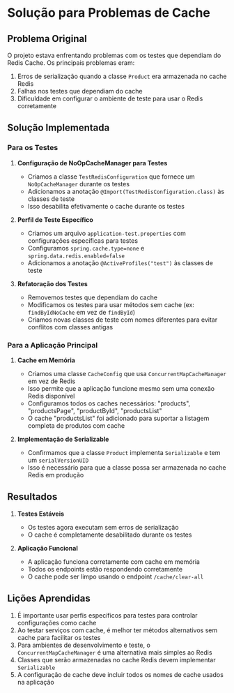 # Solução para Problemas de Cache

## Problema Original

O projeto estava enfrentando problemas com os testes que dependiam do Redis Cache. Os principais problemas eram:

1. Erros de serialização quando a classe `Product` era armazenada no cache Redis
2. Falhas nos testes que dependiam do cache
3. Dificuldade em configurar o ambiente de teste para usar o Redis corretamente

## Solução Implementada

### Para os Testes

1. **Configuração de NoOpCacheManager para Testes**
   - Criamos a classe `TestRedisConfiguration` que fornece um `NoOpCacheManager` durante os testes
   - Adicionamos a anotação `@Import(TestRedisConfiguration.class)` às classes de teste
   - Isso desabilita efetivamente o cache durante os testes

2. **Perfil de Teste Específico**
   - Criamos um arquivo `application-test.properties` com configurações específicas para testes
   - Configuramos `spring.cache.type=none` e `spring.data.redis.enabled=false`
   - Adicionamos a anotação `@ActiveProfiles("test")` às classes de teste

3. **Refatoração dos Testes**
   - Removemos testes que dependiam do cache
   - Modificamos os testes para usar métodos sem cache (ex: `findByIdNoCache` em vez de `findById`)
   - Criamos novas classes de teste com nomes diferentes para evitar conflitos com classes antigas

### Para a Aplicação Principal

1. **Cache em Memória**
   - Criamos uma classe `CacheConfig` que usa `ConcurrentMapCacheManager` em vez de Redis
   - Isso permite que a aplicação funcione mesmo sem uma conexão Redis disponível
   - Configuramos todos os caches necessários: "products", "productsPage", "productById", "productsList"
   - O cache "productsList" foi adicionado para suportar a listagem completa de produtos com cache

2. **Implementação de Serializable**
   - Confirmamos que a classe `Product` implementa `Serializable` e tem um `serialVersionUID`
   - Isso é necessário para que a classe possa ser armazenada no cache Redis em produção

## Resultados

1. **Testes Estáveis**
   - Os testes agora executam sem erros de serialização
   - O cache é completamente desabilitado durante os testes

2. **Aplicação Funcional**
   - A aplicação funciona corretamente com cache em memória
   - Todos os endpoints estão respondendo corretamente
   - O cache pode ser limpo usando o endpoint `/cache/clear-all`

## Lições Aprendidas

1. É importante usar perfis específicos para testes para controlar configurações como cache
2. Ao testar serviços com cache, é melhor ter métodos alternativos sem cache para facilitar os testes
3. Para ambientes de desenvolvimento e teste, o `ConcurrentMapCacheManager` é uma alternativa mais simples ao Redis
4. Classes que serão armazenadas no cache Redis devem implementar `Serializable`
5. A configuração de cache deve incluir todos os nomes de cache usados na aplicação
